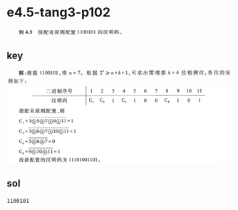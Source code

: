 
# e4.5-tang3-p102

![](assets/e4.5-tang3-p102.png)

## key

![](assets/e4.5-tang3-p102-key1.png)
![](assets/e4.5-tang3-p102-key2.png)

## sol

`1100101` 